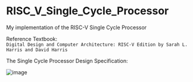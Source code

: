 # RISC_V_Single_Cycle_Processor

My implementation of the RISC-V Single Cycle Processor 

Reference Textbook:\
`Digital Design and Computer Architecture: RISC-V Edition by Sarah L. Harris and David Harris` 

The Single Cycle Processor Design Specification: 

![image](https://user-images.githubusercontent.com/37037342/232227351-18115bc2-6f23-4f39-a2f4-f87c626f9750.png)


